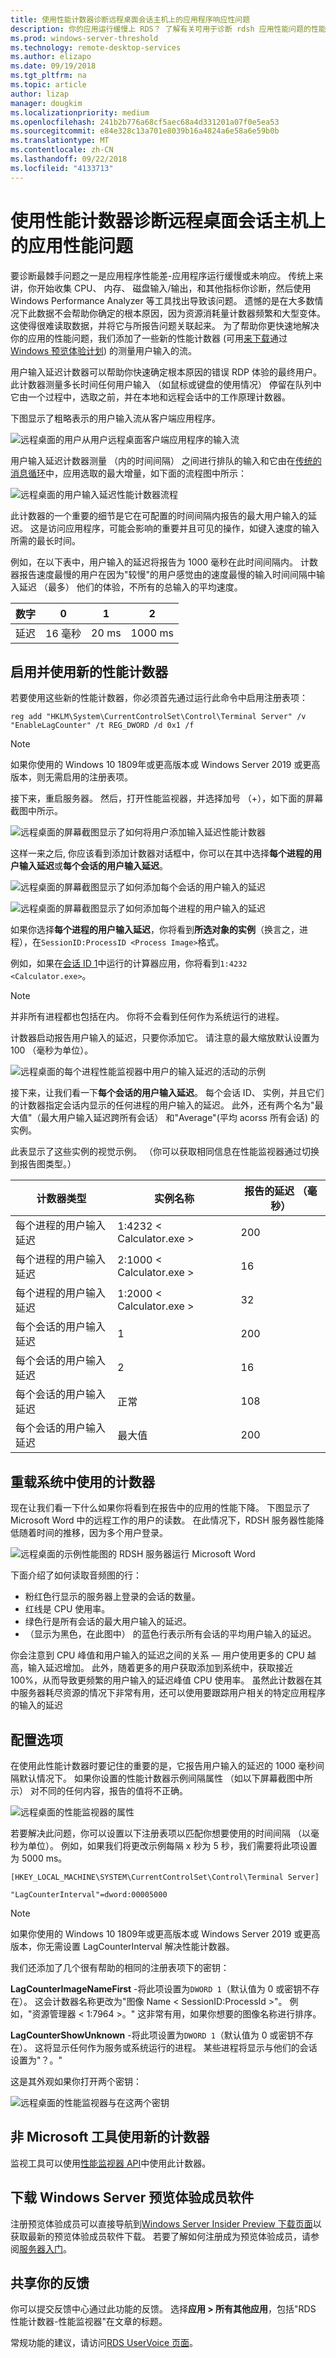 ```yaml
---
title: 使用性能计数器诊断远程桌面会话主机上的应用程序响应性问题
description: 你的应用运行缓慢上 RDS？ 了解有关可用于诊断 rdsh 应用性能问题的性能计数器
ms.prod: windows-server-threshold
ms.technology: remote-desktop-services
ms.author: elizapo
ms.date: 09/19/2018
ms.tgt_pltfrm: na
ms.topic: article
author: lizap
manager: dougkim
ms.localizationpriority: medium
ms.openlocfilehash: 241b2b776a68cf5aec68a4d331201a07f0e5ea53
ms.sourcegitcommit: e84e328c13a701e8039b16a4824a6e58a6e59b0b
ms.translationtype: MT
ms.contentlocale: zh-CN
ms.lasthandoff: 09/22/2018
ms.locfileid: "4133713"
---
```

# 使用性能计数器诊断远程桌面会话主机上的应用性能问题

要诊断最棘手问题之一是应用程序性能差-应用程序运行缓慢或未响应。 传统上来讲，你开始收集 CPU、 内存、 磁盘输入/输出，和其他指标你诊断，然后使用 Windows Performance Analyzer 等工具找出导致该问题。 遗憾的是在大多数情况下此数据不会帮助你确定的根本原因，因为资源消耗量计数器频繁和大型变体。 这使得很难读取数据，并将它与所报告问题关联起来。 为了帮助你更快速地解决你的应用的性能问题，我们添加了一些新的性能计数器 (可用[来下载](#download-windows-server-insider-software)通过[Windows 预览体验计划](https://insider.windows.com)) 的测量用户输入的流。

用户输入延迟计数器可以帮助你快速确定根本原因的错误 RDP 体验的最终用户。 此计数器测量多长时间任何用户输入 （如鼠标或键盘的使用情况） 停留在队列中它由一个过程中，选取之前，并在本地和远程会话中的工作原理计数器。

下图显示了粗略表示的用户输入流从客户端应用程序。

![远程桌面的用户从用户远程桌面客户端应用程序的输入流](.\media\rds-user-input.png)

用户输入延迟计数器测量 （内的时间间隔） 之间进行排队的输入和它由在[传统的消息循环](https://msdn.microsoft.com/library/windows/desktop/ms644927.aspx#loop)中，应用选取的最大增量，如下面的流程图中所示：

![远程桌面的用户输入延迟性能计数器流程](.\media\rds-user-input-delay.png)

此计数器的一个重要的细节是它在可配置的时间间隔内报告的最大用户输入的延迟。 这是访问应用程序，可能会影响的重要并且可见的操作，如键入速度的输入所需的最长时间。

例如，在以下表中，用户输入的延迟将报告为 1000 毫秒在此时间间隔内。 计数器报告速度最慢的用户在因为"较慢"的用户感觉由的速度最慢的输入时间间隔中输入延迟 （最多） 他们的体验，不所有的总输入的平均速度。

|数字| 0 | 1 | 2 |
|------|---|---|---|
|延迟 |16 毫秒| 20 ms| 1000 ms|

## 启用并使用新的性能计数器

若要使用这些新的性能计数器，你必须首先通过运行此命令中启用注册表项：

```
reg add "HKLM\System\CurrentControlSet\Control\Terminal Server" /v "EnableLagCounter" /t REG_DWORD /d 0x1 /f
```

>[!NOTE]
> 如果你使用的 Windows 10 1809年或更高版本或 Windows Server 2019 或更高版本，则无需启用的注册表项。

接下来，重启服务器。 然后，打开性能监视器，并选择加号 （+），如下面的屏幕截图中所示。

![远程桌面的屏幕截图显示了如何将用户添加输入延迟性能计数器](.\media\rds-add-user-input-counter-screen.png)

这样一来之后, 你应该看到添加计数器对话框中，你可以在其中选择**每个进程的用户输入延迟**或**每个会话的用户输入延迟**。

![远程桌面的屏幕截图显示了如何添加每个会话的用户输入的延迟](.\media\rds-user-delay-per-session.png)

![远程桌面的屏幕截图显示了如何添加每个进程的用户输入的延迟](.\media\rds-user-delay-per-process.png)

如果你选择**每个进程的用户输入延迟**，你将看到**所选对象的实例**（换言之，进程），在```SessionID:ProcessID <Process Image>```格式。

例如，如果在[会话 ID 1](https://msdn.microsoft.com/library/ms524326.aspx)中运行的计算器应用，你将看到```1:4232 <Calculator.exe>```。

> [!NOTE]
> 并非所有进程都也包括在内。 你将不会看到任何作为系统运行的进程。

计数器启动报告用户输入的延迟，只要你添加它。 请注意的最大缩放默认设置为 100 （毫秒为单位）。 

![远程桌面的每个进程性能监视器中用户的输入延迟的活动的示例](.\media\rds-sample-user-input-delay-perfmon.png)

接下来，让我们看一下**每个会话的用户输入延迟**。 每个会话 ID、 实例，并且它们的计数器指定会话内显示的任何进程的用户输入的延迟。 此外，还有两个名为"最大值"（最大用户输入延迟跨所有会话） 和"Average"(平均 acorss 所有会话) 的实例。

此表显示了这些实例的视觉示例。 （你可以获取相同信息在性能监视器通过切换到报告图类型。）

|计数器类型|实例名称|报告的延迟 （毫秒）|
|---------------|-------------|-------------------|
|每个进程的用户输入延迟|1:4232 < Calculator.exe >|  200|
|每个进程的用户输入延迟|2:1000 < Calculator.exe >|  16|
|每个进程的用户输入延迟|1:2000 < Calculator.exe >|  32|
|每个会话的用户输入延迟|1|    200|
|每个会话的用户输入延迟|2|    16|
|每个会话的用户输入延迟|正常|  108|
|每个会话的用户输入延迟|最大值|  200|

## 重载系统中使用的计数器

现在让我们看一下什么如果你将看到在报告中的应用的性能下降。 下图显示了 Microsoft Word 中的远程工作的用户的读数。 在此情况下，RDSH 服务器性能降低随着时间的推移，因为多个用户登录。

![远程桌面的示例性能图的 RDSH 服务器运行 Microsoft Word](.\media\rds-user-input-perf-graph.png)

下面介绍了如何读取音频图的行：

- 粉红色行显示的服务器上登录的会话的数量。
- 红线是 CPU 使用率。
- 绿色行是所有会话的最大用户输入的延迟。
- （显示为黑色，在此图中） 的蓝色行表示所有会话的平均用户输入的延迟。

你会注意到 CPU 峰值和用户输入的延迟之间的关系 — 用户使用更多的 CPU 越高，输入延迟增加。 此外，随着更多的用户获取添加到系统中，获取接近 100%，从而导致更频繁的用户输入的延迟峰值 CPU 使用率。 虽然此计数器在其中服务器耗尽资源的情况下非常有用，还可以使用要跟踪用户相关的特定应用程序的输入的延迟

## 配置选项

在使用此性能计数器时要记住的重要的是，它报告用户输入的延迟的 1000 毫秒间隔默认情况下。 如果你设置的性能计数器示例间隔属性 （如以下屏幕截图中所示） 对不同的任何内容，报告的值将不正确。

![远程桌面的性能监视器的属性](.\media\rds-user-input-perfmon-properties.png)

若要解决此问题，你可以设置以下注册表项以匹配你想要使用的时间间隔 （以毫秒为单位）。 例如，如果我们将更改示例每隔 x 秒为 5 秒，我们需要将此项设置为 5000 ms。

```
[HKEY_LOCAL_MACHINE\SYSTEM\CurrentControlSet\Control\Terminal Server]

"LagCounterInterval"=dword:00005000
```

>[!NOTE]
>如果你使用的 Windows 10 1809年或更高版本或 Windows Server 2019 或更高版本，你无需设置 LagCounterInterval 解决性能计数器。

我们还添加了几个很有帮助的相同的注册表项下的密钥：

**LagCounterImageNameFirst** -将此项设置为`DWORD 1`（默认值为 0 或密钥不存在）。 这会计数器名称更改为"图像 Name < SessionID:ProcessId >"。 例如，"资源管理器 < 1:7964 >。" 这非常有用，如果你想要的图像名称进行排序。

**LagCounterShowUnknown** -将此项设置为`DWORD 1`（默认值为 0 或密钥不存在）。 这将显示任何作为服务或系统运行的进程。 某些进程将显示与他们的会话设置为"？。"

这是其外观如果你打开两个密钥：

![远程桌面的性能监视器与在这两个密钥](.\media\rds-user-input-delay-with-two-counters.png)

## 非 Microsoft 工具使用新的计数器

监视工具可以使用[性能监视器 API](https://msdn.microsoft.com/library/windows/desktop/aa371903.aspx)中使用此计数器。

## 下载 Windows Server 预览体验成员软件

注册预览体验成员可以直接导航到[Windows Server Insider Preview 下载页面](https://www.microsoft.com/en-us/software-download/windowsinsiderpreviewserver)以获取最新的预览体验成员软件下载。  若要了解如何注册成为预览体验成员，请参阅[服务器入门](https://insider.windows.com/en-us/for-business-getting-started-server/)。

## 共享你的反馈

你可以提交反馈中心通过此功能的反馈。 选择**应用 > 所有其他应用**，包括"RDS 性能计数器-性能监视器"在文章的标题。

常规功能的建议，请访问[RDS UserVoice 页面](https://aka.ms/uservoice-rds)。
